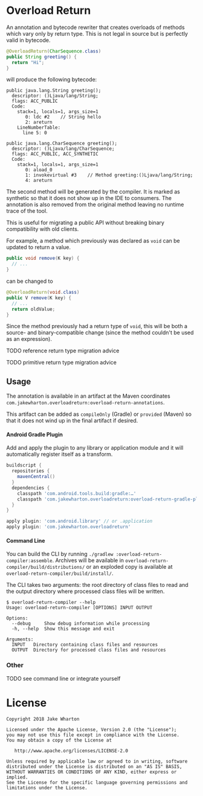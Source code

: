 Overload Return
===============

An annotation and bytecode rewriter that creates overloads of methods which vary only by return
type. This is not legal in source but is perfectly valid in bytecode.

```java
@OverloadReturn(CharSequence.class)
public String greeting() {
  return "Hi";
}
```

will produce the following bytecode:

```
public java.lang.String greeting();
  descriptor: ()Ljava/lang/String;
  flags: ACC_PUBLIC
  Code:
    stack=1, locals=1, args_size=1
       0: ldc #2    // String hello
       2: areturn
    LineNumberTable:
      line 5: 0

public java.lang.CharSequence greeting();
  descriptor: ()Ljava/lang/CharSequence;
  flags: ACC_PUBLIC, ACC_SYNTHETIC
  Code:
    stack=1, locals=1, args_size=1
       0: aload_0
       1: invokevirtual #3    // Method greeting:()Ljava/lang/String;
       4: areturn
```

The second method will be generated by the compiler. It is marked as synthetic so that it does not
show up in the IDE to consumers. The annotation is also removed from the original method leaving no
runtime trace of the tool.

This is useful for migrating a public API without breaking binary compatibility with old clients.

For example, a method which previously was declared as `void` can be updated to return a value.

```java
public void remove(K key) {
  // ...
}
```

can be changed to

```java
@OverloadReturn(void.class)
public V remove(K key) {
  // ...
  return oldValue;
}
```

Since the method previously had a return type of `void`, this will be both a source- and
binary-compatible change (since the method couldn't be used as an expression).

TODO reference return type migration advice

TODO primitive return type migration advice


Usage
-----

The annotation is available in an artifact at the Maven coordinates
`com.jakewharton.overloadreturn:overload-return-annotations`.

This artifact can be added as `compileOnly` (Gradle) or `provided` (Maven) so that it does not wind
up in the final artifact if desired.

#### Android Gradle Plugin

Add and apply the plugin to any library or application module and it will automatically register
itself as a transform.

```groovy
buildscript {
  repositories {
    mavenCentral()
  }
  dependencies {
    classpath 'com.android.tools.build:gradle:…'
    classpath 'com.jakewharton.overloadreturn:overload-return-gradle-plugin:…'
  }
}

apply plugin: 'com.android.library' // or .application
apply plugin: 'com.jakewharton.overloadreturn'
```

#### Command Line

You can build the CLI by running `./gradlew :overload-return-compiler:assemble`. Archives will be
available in `overload-return-compiler/build/distributions/` or an exploded copy is available at
`overload-return-compiler/build/install/`.

The CLI takes two arguments: the root directory of class files to read and the output directory
where processed class files will be written.

```
$ overload-return-compiler --help
Usage: overload-return-compiler [OPTIONS] INPUT OUTPUT

Options:
  --debug     Show debug information while processing
  -h, --help  Show this message and exit

Arguments:
  INPUT   Directory containing class files and resources
  OUTPUT  Directory for processed class files and resources
```

### Other

TODO see command line or integrate yourself



License
=======

    Copyright 2018 Jake Wharton

    Licensed under the Apache License, Version 2.0 (the "License");
    you may not use this file except in compliance with the License.
    You may obtain a copy of the License at

       http://www.apache.org/licenses/LICENSE-2.0

    Unless required by applicable law or agreed to in writing, software
    distributed under the License is distributed on an "AS IS" BASIS,
    WITHOUT WARRANTIES OR CONDITIONS OF ANY KIND, either express or implied.
    See the License for the specific language governing permissions and
    limitations under the License.
